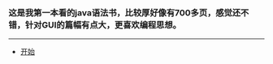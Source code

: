 ### 这是我第一本看的java语法书，比较厚好像有700多页，感觉还不错，针对GUI的篇幅有点大，更喜欢编程思想。
---
+ [开始](/fundamental/src/test/Test1.java)
